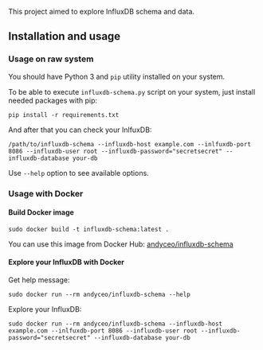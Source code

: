 This project aimed to explore InfluxDB schema and data.


## Installation and usage

### Usage on raw system

You should have Python 3 and `pip` utility installed on your system.

To be able to execute `influxdb-schema.py` script on your system, just install needed packages with pip:

    pip install -r requirements.txt

And after that you can check your InlfuxDB:

    /path/to/influxdb-schema --influxdb-host example.com --inlfuxdb-port 8086 --influxdb-user root --influxdb-password="secretsecret" --influxdb-database your-db

Use `--help` option to see available options.


### Usage with Docker

#### Build Docker image

    sudo docker build -t influxdb-schema:latest .

You can use this image from Docker Hub: [andyceo/influxdb-schema](https://hub.docker.com/r/andyceo/influxdb-schema)


#### Explore your InfluxDB with Docker

Get help message:

    sudo docker run --rm andyceo/influxdb-schema --help

Explore your InfluxDB:

    sudo docker run --rm andyceo/influxdb-schema --influxdb-host example.com --inlfuxdb-port 8086 --influxdb-user root --influxdb-password="secretsecret" --influxdb-database your-db
